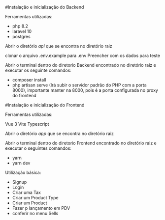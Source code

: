 #Instalação e inicialização do Backend

Ferramentas utilizadas:

- php 8.2
- laravel 10
- postgres

Abrir o diretório *api* que se encontra no diretório raiz

clonar o arquivo .env.example para .env
Preencher com os dados para teste

Abrir o terminal dentro do diretorio Backend encontrado no diretório raiz e executar os seguinte comandos:

- composer install
- php artisan serve (Irá subir o servidor padrão do PHP com a porta 8000), importante manter na 8000, pois é a porta
  configurada no proxy do frontend

#Instalação e inicialização do Frontend

Ferramentas utilizadas:

Vue 3
Vite
Typescript

Abrir o diretório *app* que se encontra no diretório raiz

Abrir o terminal dentro do diretorio Frontend encontrado no diretório raiz e executar o seguintes comandos:

- yarn
- yarn dev

Utilização básica:

- Signup
- Login
- Criar uma Tax
- Criar um Product Type
- Criar um Product
- Fazer p lançamento em PDV
- conferir no menu Sells